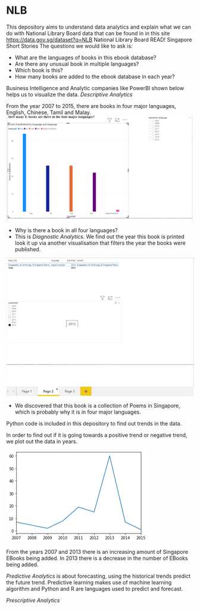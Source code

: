 # NLB
This depository aims to understand data analytics and explain what we can do with National Library Board data that can be found in in this site https://data.gov.sg/dataset?q=NLB
National Library Board READ! Singapore Short Stories 
The questions we would like to ask is:
- What are the languages of books in this ebook database?
- Are there any unusual book in multiple languages?
- Which book is this?
- How many books are added to the ebook database in each year?

Business Intelligence and Analytic companies like PowerBI shown below helps us to visualize the data. 
*Descriptive Analytics*

From the year 2007 to 2015, there are books in four major languages, English, Chinese, Tamil and Malay.
![EBOOKS1.png](EBOOKS1.png)

- Why is there a book in all four languages? 
- This is *Diagnostic Analytics*. We find out the year this book is printed look it up via another visualisation that filters the year the books were published.

![EBOOKS2.png](EBOOKS2.png)

- We discovered that this book is a collection of Poems in Singapore, which is probably why it is in four major languages.

Python code is included in this depository to find out trends in the data.

In order to find out if it is going towards a positive trend or negative trend, we plot out the data in years.

![Tremd.png](Trend.png)

From the years 2007 and 2013 there is an increasing amount of Singapore EBooks being added. In 2013 there is a decrease in the number of EBooks being added.

*Predictive Analytics* is about forecasting, using the historical trends predict the future trend. Predictive learning makes use of machine learning algorithm and Python and R are languages used to predict and forecast.

*Prescriptive Analytics*

